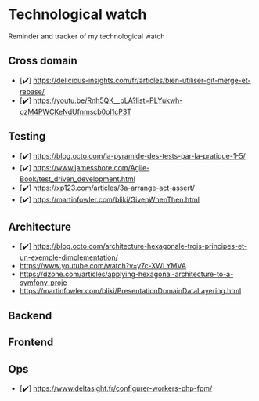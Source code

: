 # Technological watch
Reminder and tracker of my technological watch

## Cross domain
* [✔️] https://delicious-insights.com/fr/articles/bien-utiliser-git-merge-et-rebase/
* [✔️] https://youtu.be/Rnh5QK__pLA?list=PLYukwh-ozM4PWCKeNdUfnmscb0oI1cP3T

## Testing
* [✔️] https://blog.octo.com/la-pyramide-des-tests-par-la-pratique-1-5/
* [✔️] https://www.jamesshore.com/Agile-Book/test_driven_development.html
* [✔️] https://xp123.com/articles/3a-arrange-act-assert/
* [✔️] https://martinfowler.com/bliki/GivenWhenThen.html


## Architecture
* [✔️] https://blog.octo.com/architecture-hexagonale-trois-principes-et-un-exemple-dimplementation/
* https://www.youtube.com/watch?v=y7c-XWLYMVA
* https://dzone.com/articles/applying-hexagonal-architecture-to-a-symfony-proje
* https://martinfowler.com/bliki/PresentationDomainDataLayering.html

## Backend

## Frontend

## Ops
* [✔️] https://www.deltasight.fr/configurer-workers-php-fpm/
